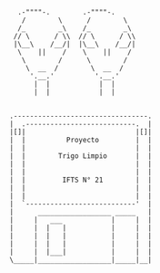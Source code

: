         

          .-""""-.        .-""""-.
           /        \      /        \
          /_        _\    /_        _\
         // \      / \\  // \      / \\
         |\__\    /__/|  |\__\    /__/|
          \    ||    /    \    ||    /
           \        /      \        /
            \  __  /        \  __  /
             '.__.'          '.__.'
              |  |            |  |
              |  |            |  |
              
              
        .---------------------------------.           
        |  .---------------------------.  |           
        |[]|                           |[]|           
        |  |          Proyecto         |  |           
        |  |                           |  |           
        |  |        Trigo Limpio       |  |           
        |  |                           |  |           
        |  |                           |  |           
        |  |         IFTS N° 21        |  |           
        |  |                           |  |           
        |  |                           |  |           
        |  `---------------------------'  |           
        |      __________________ _____   |           
        |     |   ___            |     |  |           
        |     |  |   |           |     |  |           
        |     |  |   |           |     |  |           
        |     |  |   |           |     |  |           
        |     |  |___|           |     |  |           
        \_____|__________________|_____|__|
